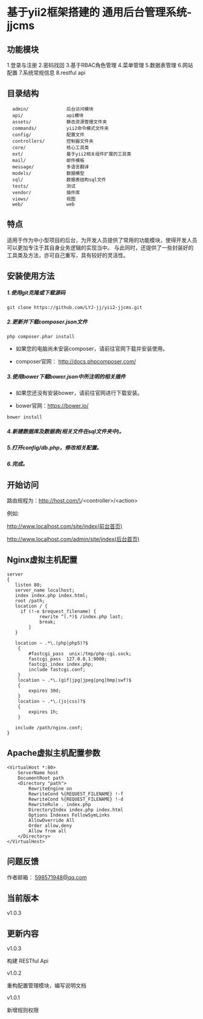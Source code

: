 基于yii2框架搭建的 通用后台管理系统-jjcms
============================

功能模块
-------------------
1.登录与注册 
2.密码找回
3.基于RBAC角色管理
4.菜单管理
5.数据表管理
6.网站配置
7.系统常规信息
8.restful api

目录结构
-------------------
      admin/              后台访问模块
      api/                api模块
      assets/             静态资源管理文件夹
      commands/           yii2命令模式文件夹
      config/             配置文件
      controllers/        控制器文件夹
      core/               核心工具类
      ext/                基于yii2相关组件扩展的工具类
      mail/               邮件模板
      message/            多语言翻译
      models/             数据模型
      sql/                数据表结构sql文件
      tests/              测试
      vendor/             插件库
      views/              视图
      web/                web



特点
------------
适用于作为中小型项目的后台，为开发人员提供了常用的功能模块，使得开发人员可以更加专注于其自身业务逻辑的实现当中。
与此同时，还提供了一些封装好的工具类及方法，亦可自己重写，具有较好的灵活性。

安装使用方法
------------

<h5> 1.使用git克隆或下载源码 </h5>

~~~
git clone https://github.com/LYJ-jj/yii2-jjcms.git
~~~
<h5> 2.更新并下载composer.json文件 </h5>

~~~
php composer.phar install
~~~

* 如果您的电脑尚未安装composer，请前往官网下载并安装使用。

* composer官网： http://docs.phpcomposer.com/

<h5> 3.使用bower下载bower.json中所注明的相关插件 </h5>

* 如果您还没有安装bower，请前往官网进行下载安装。

* bower官网：https://bower.io/

~~~
bower install
~~~

<h5> 4.新建数据库及数据表(相关文件在sql文件夹中)。</h5>

<h5> 5.打开config/db.php，修改相关配置。</h5>

<h5> 6.完成。</h5>

开始访问
-------------
路由规程为：http://host.com/\<module>/\<controller>/\<action>

例如:

http://www.localhost.com/site/index(前台首页)
 
http://www.localhost.com/admin/site/index(后台首页)

Nginx虚拟主机配置
-----------------
~~~
server
{
   listen 80;
   server_name localhost;
   index index.php index.html;
   root /path;
   location / {
     if (!-e $request_filename) { 
            rewrite ^(.*)$ /index.php last; 
            break; 
        }
   }

   location ~ .*\.(php|php5)?$
    {
        #fastcgi_pass  unix:/tmp/php-cgi.sock;
        fastcgi_pass  127.0.0.1:9000;
        fastcgi_index index.php;
        include fastcgi.conf;
    }
    location ~ .*\.(gif|jpg|jpeg|png|bmp|swf)$
    {
        expires 30d;
    }
    location ~ .*\.(js|css)?$
    {
        expires 1h;
    }

   include /path/nginx.conf;
}
~~~



Apache虚拟主机配置参数
-------

~~~
<VirtualHost *:80>
    ServerName host
    DocumentRoot path
    <Directory "path">
        RewriteEngine on 
        RewriteCond %{REQUEST_FILENAME} !-f
        RewriteCond %{REQUEST_FILENAME} !-d
        RewriteRule . index.php
        DirectoryIndex index.php index.html
        Options Indexes FollowSymLinks
        AllowOverride All
        Order allow,deny
        Allow from all
    </Directory>
</VirtualHost>
~~~

问题反馈
--------
作者邮箱： 598571948@qq.com

当前版本
--------
v1.0.3

更新内容
--------
v1.0.3

构建 RESTful Api

v1.0.2

重构配置管理模块，编写说明文档

v1.0.1

新增规则权限
    

